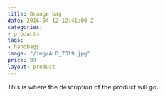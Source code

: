 ```yaml
---
title: Orange bag
date: 2016-04-12 12:41:00 Z
categories:
- products
tags:
- handbags
image: "/img/ALD_7319.jpg"
price: 99
layout: product
---
```


This is where the description of the product will go.
